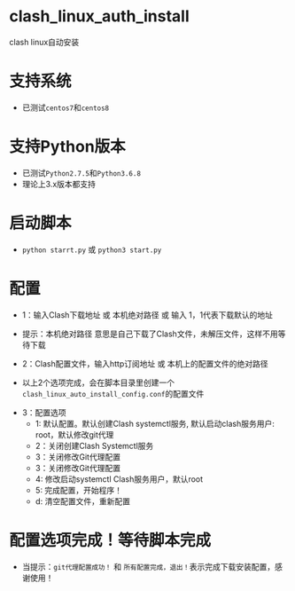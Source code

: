 # clash_linux_auth_install
clash linux自动安装
# 支持系统
+ 已测试`centos7`和`centos8`
# 支持Python版本
+ 已测试`Python2.7.5`和`Python3.6.8`
+ 理论上3.x版本都支持
# 启动脚本
+ `python starrt.py` 或 `python3 start.py`
# 配置
+ 1：输入Clash下载地址 或 本机绝对路径 或 输入 1，1代表下载默认的地址
- 提示：本机绝对路径 意思是自己下载了Clash文件，未解压文件，这样不用等待下载
+ 2：Clash配置文件，输入http订阅地址 或 本机上的配置文件的绝对路径
- 以上2个选项完成，会在脚本目录里创建一个`clash_linux_auto_install_config.conf`的配置文件
+ 3：配置选项
    - 1: 默认配置。默认创建Clash systemctl服务, 默认启动clash服务用户: root，默认修改git代理
    - 2：关闭创建Clash Systemctl服务
    - 3：关闭修改Git代理配置
    - 3：关闭修改Git代理配置
    - 4: 修改启动systemctl Clash服务用户，默认root
    - 5: 完成配置，开始程序！
    - d: 清空配置文件，重新配置
# 配置选项完成！等待脚本完成
+ 当提示：`git代理配置成功！` 和 `所有配置完成，退出！`表示完成下载安装配置，感谢使用！